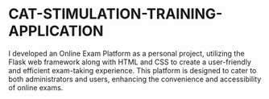 # CAT-STIMULATION-TRAINING-APPLICATION
I developed an Online Exam Platform as a personal project, utilizing the Flask web framework along with HTML and CSS to create a user-friendly and efficient exam-taking experience. This platform is designed to cater to both administrators and users, enhancing the convenience and accessibility of online exams.
